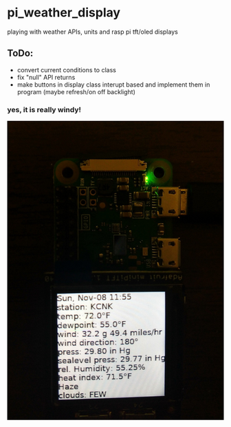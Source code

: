 # pi_weather_display
playing with weather APIs, units and rasp pi tft/oled displays

## ToDo:
- convert current conditions to class
- fix "null" API returns
- make buttons in display class interupt based and implement them in program (maybe refresh/on off backlight)


### yes, it is really windy!
![](https://raw.githubusercontent.com/ssk8/pi_weather_display/main/2020-11-08-180548.jpeg)
